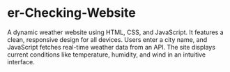# er-Checking-Website
A dynamic weather website using HTML, CSS, and JavaScript. It features a clean, responsive design for all devices. Users enter a city name, and JavaScript fetches real-time weather data from an API. The site displays current conditions like temperature, humidity, and wind in an intuitive interface.
